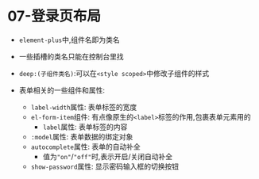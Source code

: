 # 07-登录页布局

- `element-plus`中,组件名即为类名
- 一些插槽的类名只能在控制台里找
- `deep:(子组件类名)`:可以在`<style scoped>`中修改子组件的样式

- 表单相关的一些组件和属性:
  - `label-width`属性: 表单标签的宽度
  - `el-form-item`组件: 有点像原生的`<label>`标签的作用,包裹表单元素用的
    - `label`属性: 表单标签的内容
  - `:model`属性: 表单数据的绑定对象
  - `autocomplete`属性: 表单的自动补全
    - 值为`"on"`/`"off"`时,表示开启/关闭自动补全
  - `show-password`属性: 显示密码输入框的切换按钮